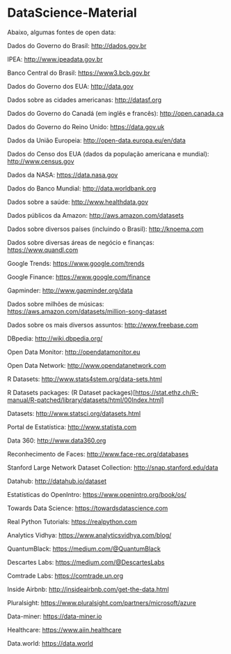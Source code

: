 # DataScience-Material



Abaixo, algumas fontes de open data:

Dados do Governo do Brasil: http://dados.gov.br

IPEA: http://www.ipeadata.gov.br

Banco Central do Brasil: https://www3.bcb.gov.br

Dados do Governo dos EUA: http://data.gov

Dados sobre as cidades americanas: http://datasf.org

Dados do Governo do Canadá (em inglês e francês): http://open.canada.ca

Dados do Governo do Reino Unido: https://data.gov.uk

Dados da União Europeia: http://open-data.europa.eu/en/data

Dados do Censo dos EUA (dados da população americana e mundial): http://www.census.gov

Dados da NASA: https://data.nasa.gov

Dados do Banco Mundial: http://data.worldbank.org

Dados sobre a saúde: http://www.healthdata.gov

Dados públicos da Amazon: http://aws.amazon.com/datasets

Dados sobre diversos países (incluindo o Brasil): http://knoema.com

Dados sobre diversas áreas de negócio e finanças: https://www.quandl.com

Google Trends: https://www.google.com/trends

Google Finance: https://www.google.com/finance

Gapminder: http://www.gapminder.org/data

Dados sobre milhões de músicas: https://aws.amazon.com/datasets/million-song-dataset

Dados sobre os mais diversos assuntos: http://www.freebase.com

DBpedia: http://wiki.dbpedia.org/

Open Data Monitor: http://opendatamonitor.eu

Open Data Network: http://www.opendatanetwork.com

R Datasets: http://www.stats4stem.org/data-sets.html

R Datasets packages: (R Dataset packages)[https://stat.ethz.ch/R-manual/R-patched/library/datasets/html/00Index.html]

Datasets: http://www.statsci.org/datasets.html

Portal de Estatística: http://www.statista.com

Data 360: http://www.data360.org

Reconhecimento de Faces: http://www.face-rec.org/databases

Stanford Large Network Dataset Collection: http://snap.stanford.edu/data

Datahub: http://datahub.io/dataset

Estatísticas do OpenIntro: https://www.openintro.org/book/os/

Towards Data Science: https://towardsdatascience.com

Real Python Tutorials: https://realpython.com

Analytics Vidhya: https://www.analyticsvidhya.com/blog/

QuantumBlack: https://medium.com/@QuantumBlack

Descartes Labs: https://medium.com/@DescartesLabs

Comtrade Labs: https://comtrade.un.org

Inside Airbnb: http://insideairbnb.com/get-the-data.html

Pluralsight: https://www.pluralsight.com/partners/microsoft/azure

Data-miner: https://data-miner.io

Healthcare: https://www.aiin.healthcare

Data.world: https://data.world

